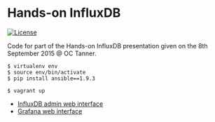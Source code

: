 # Hands-on InfluxDB

[![License](https://img.shields.io/badge/license-CC0_1.0_Universal-blue.svg?style=flat)](https://raw.githubusercontent.com/steenzout/hands-on-influxdb/master/LICENSE)

Code for part of the Hands-on InfluxDB presentation given on the 8th September 2015 @ OC Tanner.

```
$ virtualenv env
$ source env/bin/activate
$ pip install ansible==1.9.3

$ vagrant up
```

- [InfluxDB admin web interface](http://127.0.0.1:4560/)
- [Grafana web interface](http://127.0.0.1:4568/)
